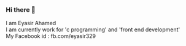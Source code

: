 ### Hi there 👋
I am Eyasir Ahamed<br>
I am currently work for 'c programming' and 'front end development'<br>
My Facebook id : fb.com/eyasir329

<!--
**eyasir329/eyasir329** is a ✨ _special_ ✨ repository because its `README.md` (this file) appears on your GitHub profile.

Here are some ideas to get you started:

- 🔭 I’m currently working on ...
- 🌱 I’m currently learning ...
- 👯 I’m looking to collaborate on ...
- 🤔 I’m looking for help with ...
- 💬 Ask me about ...
- 📫 How to reach me: ...
- 😄 Pronouns: ...
- ⚡ Fun fact: ...
-->
